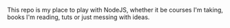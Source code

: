 This repo is my place to play with NodeJS, whether it be courses I'm taking, books I'm reading, tuts or just messing with ideas.
